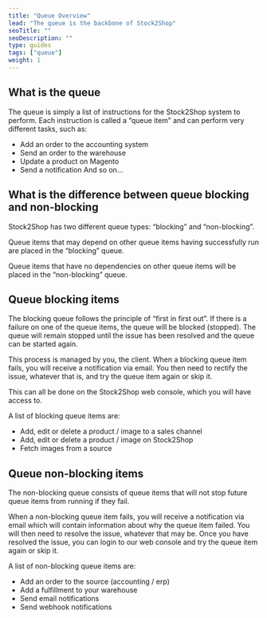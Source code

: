 ```yaml
---
title: "Queue Overview"
lead: "The queue is the backbone of Stock2Shop"
seoTitle: ""
seoDescription: ""
type: guides
tags: ["queue"]
weight: 1
---
```


## What is the queue

The queue is simply a list of instructions for the Stock2Shop system to perform. Each instruction is called a “queue item” and can perform very different tasks, such as:

- Add an order to the accounting system
- Send an order to the warehouse
- Update a product on Magento
- Send a notification
And so on…

## What is the difference between queue blocking and non-blocking
Stock2Shop has two different queue types: “blocking” and “non-blocking”.

Queue items that may depend on other queue items having successfully run are placed in the “blocking” queue. 

Queue items that have no dependencies on other queue items will be placed in the “non-blocking” queue.


## Queue blocking items
The blocking queue follows the principle of “first in first out”. If there is a failure on one of the queue items, the queue will be blocked (stopped). The queue will remain stopped until the issue has been resolved and the queue can be started again.

This process is managed by you, the client. When a blocking queue item fails, you will receive a notification via email. You then need to rectify the issue, whatever that is, and try the queue item again or skip it.

This can all be done on the Stock2Shop web console, which you will have access to.

A list of blocking queue items are:

- Add, edit or delete a product / image to a sales channel
- Add, edit or delete a product / image on Stock2Shop
- Fetch images from a source

## Queue non-blocking items
The non-blocking queue consists of queue items that will not stop future queue items from running if they fail.

When a non-blocking queue item fails, you will receive a notification via email which will contain information about why the queue item failed. You will then need to resolve the issue, whatever that may be. Once you have resolved the issue, you can login to our web console and try the queue item again or skip it.

A list of non-blocking queue items are:

- Add an order to the source (accounting / erp)
- Add a fulfillment to your warehouse
- Send email notifications
- Send webhook notifications






    


